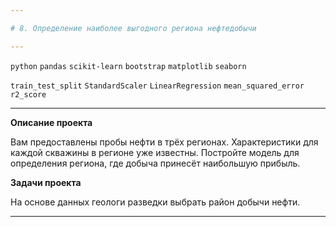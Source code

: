 ```yaml
---

# 8. Определение наиболее выгодного региона нефтедобычи

---
```


`python` `pandas` `scikit-learn` `bootstrap` `matplotlib` `seaborn`

`train_test_split` `StandardScaler` `LinearRegression` `mean_squared_error` `r2_score`

---

**Описание проекта**

Вам предоставлены пробы нефти в трёх регионах. Характеристики для каждой скважины в регионе уже известны. Постройте модель для определения региона, где добыча принесёт наибольшую прибыль. 

**Задачи проекта**

На основе данных геологи разведки выбрать район добычи нефти.

---